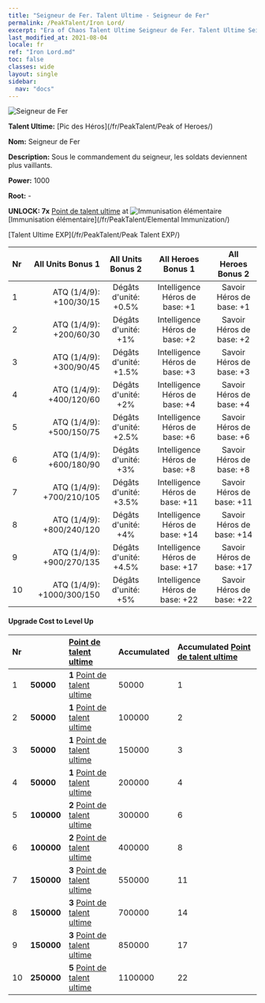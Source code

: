 ```yaml
---
title: "Seigneur de Fer. Talent Ultime - Seigneur de Fer"
permalink: /PeakTalent/Iron Lord/
excerpt: "Era of Chaos Talent Ultime Seigneur de Fer. Talent Ultime Seigneur de Fer. Seigneur de Fer"
last_modified_at: 2021-08-04
locale: fr
ref: "Iron Lord.md"
toc: false
classes: wide
layout: single
sidebar:
  nav: "docs"
---
```


  ![Seigneur de Fer](/images/pt/talent_1008.png)

  **Talent Ultime:** [Pic des Héros](/fr/PeakTalent/Peak of Heroes/)

  **Nom:** Seigneur de Fer

  **Description:** Sous le commandement du seigneur, les soldats deviennent plus vaillants.

  **Power:** 1000

  **Root:** -

  **UNLOCK: 7x** [Point de talent ultime](/ItemsFR/con_934/) at ![Immunisation élémentaire](/images/pt/talent_1004.png) [Immunisation élémentaire](/fr/PeakTalent/Elemental Immunization/)

  [Talent Ultime EXP](/fr/PeakTalent/Peak Talent EXP/)

  | Nr | All Units Bonus 1 | All Units Bonus 2 | All Heroes Bonus 1 | All Heroes Bonus 2 |
  |:---|--------------:|:-------------:|:-------------:|:-------------:|
  | 1 | ATQ (1/4/9): +100/30/15 | Dégâts d'unité: +0.5% | Intelligence Héros de base: +1 | Savoir Héros de base: +1 |
  | 2 | ATQ (1/4/9): +200/60/30 | Dégâts d'unité: +1% | Intelligence Héros de base: +2 | Savoir Héros de base: +2 |
  | 3 | ATQ (1/4/9): +300/90/45 | Dégâts d'unité: +1.5% | Intelligence Héros de base: +3 | Savoir Héros de base: +3 |
  | 4 | ATQ (1/4/9): +400/120/60 | Dégâts d'unité: +2% | Intelligence Héros de base: +4 | Savoir Héros de base: +4 |
  | 5 | ATQ (1/4/9): +500/150/75 | Dégâts d'unité: +2.5% | Intelligence Héros de base: +6 | Savoir Héros de base: +6 |
  | 6 | ATQ (1/4/9): +600/180/90 | Dégâts d'unité: +3% | Intelligence Héros de base: +8 | Savoir Héros de base: +8 |
  | 7 | ATQ (1/4/9): +700/210/105 | Dégâts d'unité: +3.5% | Intelligence Héros de base: +11 | Savoir Héros de base: +11 |
  | 8 | ATQ (1/4/9): +800/240/120 | Dégâts d'unité: +4% | Intelligence Héros de base: +14 | Savoir Héros de base: +14 |
  | 9 | ATQ (1/4/9): +900/270/135 | Dégâts d'unité: +4.5% | Intelligence Héros de base: +17 | Savoir Héros de base: +17 |
  | 10 | ATQ (1/4/9): +1000/300/150 | Dégâts d'unité: +5% | Intelligence Héros de base: +22 | Savoir Héros de base: +22 |


#### Upgrade Cost to Level Up

  | Nr | <i class="fas fa-coins"/> | [Point de talent ultime](/ItemsFR/con_934/) | Accumulated <i class="fas fa-coins"/> | Accumulated [Point de talent ultime](/ItemsFR/con_934/) |
  |:---|:--------------|:-------------|:-------------|:-------------|
  | 1 | **50000** | **1** [Point de talent ultime](/ItemsFR/con_934/) | 50000 | 1 |
  | 2 | **50000** | **1** [Point de talent ultime](/ItemsFR/con_934/) | 100000 | 2 |
  | 3 | **50000** | **1** [Point de talent ultime](/ItemsFR/con_934/) | 150000 | 3 |
  | 4 | **50000** | **1** [Point de talent ultime](/ItemsFR/con_934/) | 200000 | 4 |
  | 5 | **100000** | **2** [Point de talent ultime](/ItemsFR/con_934/) | 300000 | 6 |
  | 6 | **100000** | **2** [Point de talent ultime](/ItemsFR/con_934/) | 400000 | 8 |
  | 7 | **150000** | **3** [Point de talent ultime](/ItemsFR/con_934/) | 550000 | 11 |
  | 8 | **150000** | **3** [Point de talent ultime](/ItemsFR/con_934/) | 700000 | 14 |
  | 9 | **150000** | **3** [Point de talent ultime](/ItemsFR/con_934/) | 850000 | 17 |
  | 10 | **250000** | **5** [Point de talent ultime](/ItemsFR/con_934/) | 1100000 | 22 |
